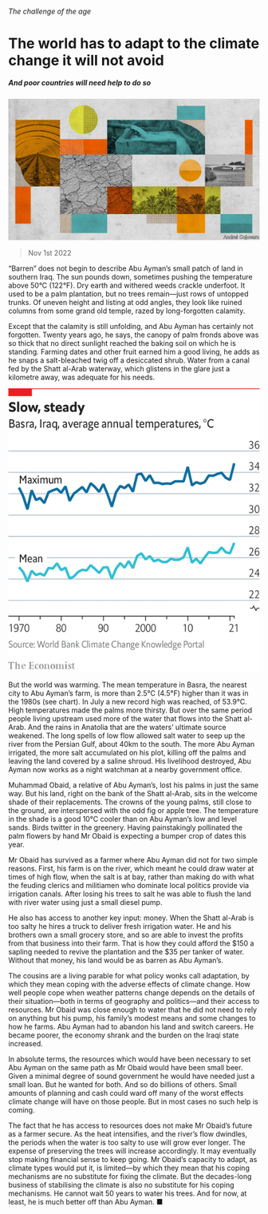 ###### The challenge of the age

# The world has to adapt to the climate change it will not avoid 

##### And poor countries will need help to do so 

![image](images/20221105_SRD001.jpg) 

> Nov 1st 2022 

“Barren” does not begin to describe Abu Ayman’s small patch of land in southern Iraq. The sun pounds down, sometimes pushing the temperature above 50°C (122°F). Dry earth and withered weeds crackle underfoot. It used to be a palm plantation, but no trees remain—just rows of untopped trunks. Of uneven height and listing at odd angles, they look like ruined columns from some grand old temple, razed by long-forgotten calamity. 

Except that the calamity is still unfolding, and Abu Ayman has certainly not forgotten. Twenty years ago, he says, the canopy of palm fronds above was so thick that no direct sunlight reached the baking soil on which he is standing. Farming dates and other fruit earned him a good living, he adds as he snaps a salt-bleached twig off a desiccated shrub. Water from a canal fed by the Shatt al-Arab waterway, which glistens in the glare just a kilometre away, was adequate for his needs. 

![image](images/20221105_SRC576.png) 


But the world was warming. The mean temperature in Basra, the nearest city to Abu Ayman’s farm, is more than 2.5°C (4.5°F) higher than it was in the 1980s (see chart). In July a new record high was reached, of 53.9°C. High temperatures made the palms more thirsty. But over the same period people living upstream used more of the water that flows into the Shatt al-Arab. And the rains in Anatolia that are the waters’ ultimate source weakened. The long spells of low flow allowed salt water to seep up the river from the Persian Gulf, about 40km to the south. The more Abu Ayman irrigated, the more salt accumulated on his plot, killing off the palms and leaving the land covered by a saline shroud. His livelihood destroyed, Abu Ayman now works as a night watchman at a nearby government office.

Muhammad Obaid, a relative of Abu Ayman’s, lost his palms in just the same way. But his land, right on the bank of the Shatt al-Arab, sits in the welcome shade of their replacements. The crowns of the young palms, still close to the ground, are interspersed with the odd fig or apple tree. The temperature in the shade is a good 10°C cooler than on Abu Ayman’s low and level sands. Birds twitter in the greenery. Having painstakingly pollinated the palm flowers by hand Mr Obaid is expecting a bumper crop of dates this year. 

Mr Obaid has survived as a farmer where Abu Ayman did not for two simple reasons. First, his farm is on the river, which meant he could draw water at times of high flow, when the salt is at bay, rather than making do with what the feuding clerics and militiamen who dominate local politics provide via irrigation canals. After losing his trees to salt he was able to flush the land with river water using just a small diesel pump.

He also has access to another key input: money. When the Shatt al-Arab is too salty he hires a truck to deliver fresh irrigation water. He and his brothers own a small grocery store, and so are able to invest the profits from that business into their farm. That is how they could afford the $150 a sapling needed to revive the plantation and the $35 per tanker of water. Without that money, his land would be as barren as Abu Ayman’s. 

The cousins are a living parable for what policy wonks call adaptation, by which they mean coping with the adverse effects of climate change. How well people cope when weather patterns change depends on the details of their situation—both in terms of geography and politics—and their access to resources. Mr Obaid was close enough to water that he did not need to rely on anything but his pump, his family’s modest means and some changes to how he farms. Abu Ayman had to abandon his land and switch careers. He became poorer, the economy shrank and the burden on the Iraqi state increased. 

In absolute terms, the resources which would have been necessary to set Abu Ayman on the same path as Mr Obaid would have been small beer. Given a minimal degree of sound government he would have needed just a small loan. But he wanted for both. And so do billions of others. Small amounts of planning and cash could ward off many of the worst effects climate change will have on those people. But in most cases no such help is coming. 

The fact that he has access to resources does not make Mr Obaid’s future as a farmer secure. As the heat intensifies, and the river’s flow dwindles, the periods when the water is too salty to use will grow ever longer. The expense of preserving the trees will increase accordingly. It may eventually stop making financial sense to keep going. Mr Obaid’s capacity to adapt, as climate types would put it, is limited—by which they mean that his coping mechanisms are no substitute for fixing the climate. But the decades-long business of stabilising the climate is also no substitute for his coping mechanisms. He cannot wait 50 years to water his trees. And for now, at least, he is much better off than Abu Ayman. ■


